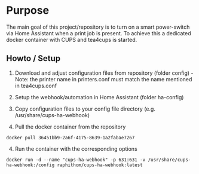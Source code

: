 # Purpose
The main goal of this project/repository is to turn on a smart power-switch via Home Assistant when a print job is present. To achieve this a dedicated docker container with CUPS and tea4cups is started.

## Howto / Setup
1. Download and adjust configuration files from repository (folder config) - Note: the printer name in printers.conf must match the name mentioned in tea4cups.conf

2. Setup the webhook/automation in Home Assistant (folder ha-config)
2. Copy configuration files to your config file directory (e.g. /usr/share/cups-ha-webhook)
3. Pull the docker container from the repository
```
docker pull 36451bb9-2a6f-4175-8639-1a2fabae7267
```
4. Run the container with the corresponding options
```
docker run -d --name "cups-ha-webhook" -p 631:631 -v /usr/share/cups-ha-webhook:/config raphithom/cups-ha-webhook:latest
```
